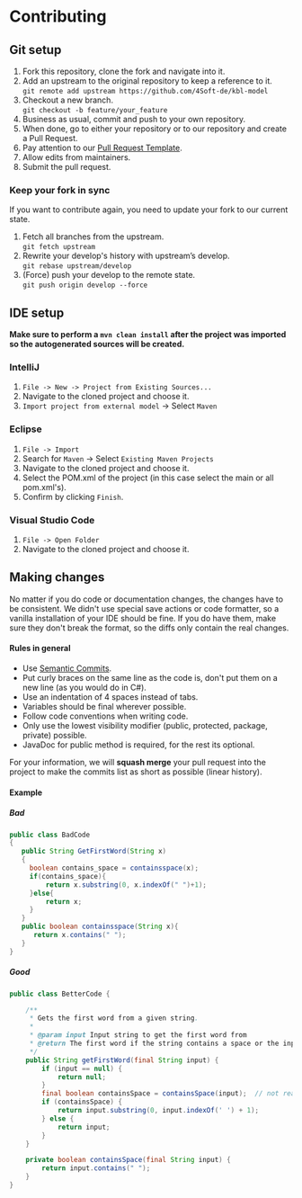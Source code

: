 # Contributing

## Git setup

1. Fork this repository, clone the fork and navigate into it.
2. Add an upstream to the original repository to keep a reference to it.<br />
   `git remote add upstream https://github.com/4Soft-de/kbl-model`
3. Checkout a new branch.<br />
   `git checkout -b feature/your_feature`
4. Business as usual, commit and push to your own repository.
5. When done, go to either your repository or to our repository and create a Pull Request.
6. Pay attention to our [Pull Request Template](https://github.com/4Soft-de/kbl-model/blob/develop/.github/PULL_REQUEST_TEMPLATE.md).
7. Allow edits from maintainers.
8. Submit the pull request.

### Keep your fork in sync

If you want to contribute again, you need to update your fork to our current state.

1. Fetch all branches from the upstream.<br />
   `git fetch upstream`
2. Rewrite your develop's history with upstream’s develop.<br />
   `git rebase upstream/develop`
3. (Force) push your develop to the remote state.<br />
   `git push origin develop --force`

## IDE setup

**Make sure to perform a `mvn clean install` after the project was imported so the autogenerated sources will be created.**

### IntelliJ
1. `File -> New -> Project from Existing Sources...`
2. Navigate to the cloned project and choose it.
3. `Import project from external model` -> Select `Maven`

### Eclipse
1. `File -> Import`
2. Search for `Maven` -> Select `Existing Maven Projects`
3. Navigate to the cloned project and choose it.
4. Select the POM.xml of the project (in this case select the main or all pom.xml's).
5. Confirm by clicking `Finish`.

### Visual Studio Code
1. `File -> Open Folder`
2. Navigate to the cloned project and choose it.

## Making changes

No matter if you do code or documentation changes, the changes have to be consistent. We didn't use special save actions
or code formatter, so a vanilla installation of your IDE should be fine. If you do have them, make sure they
don't break the format, so the diffs only contain the real changes.

#### Rules in general
- Use [Semantic Commits](https://www.conventionalcommits.org/).
- Put curly braces on the same line as the code is, don't put them on a new line (as you would do in C#).
- Use an indentation of 4 spaces instead of tabs.
- Variables should be final wherever possible.
- Follow code conventions when writing code.
- Only use the lowest visibility modifier (public, protected, package, private) possible. 
- JavaDoc for public method is required, for the rest its optional.

For your information, we will **squash merge** your pull request into the project to make the commits list as short as possible (linear history).

#### Example
##### Bad
```java
public class BadCode
{
   public String GetFirstWord(String x)
   {
     boolean contains_space = containsspace(x);
     if(contains_space){
         return x.substring(0, x.indexOf(" ")+1);
     }else{
         return x;
     }
   }
   public boolean containsspace(String x){
      return x.contains(" ");
   }
}
```
##### Good
```java
public class BetterCode {

    /**
     * Gets the first word from a given string.
     *
     * @param input Input string to get the first word from
     * @return The first word if the string contains a space or the input else.
     */
    public String getFirstWord(final String input) {
        if (input == null) {
            return null;
        }
        final boolean containsSpace = containsSpace(input);  // not really needed, just for modifier
        if (containsSpace) {
            return input.substring(0, input.indexOf(' ') + 1);
        } else {
            return input;
        }
    }

    private boolean containsSpace(final String input) {
        return input.contains(" ");
    }
}
```